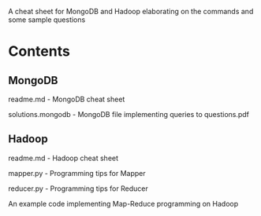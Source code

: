 A cheat sheet for MongoDB and Hadoop elaborating on the commands and some sample questions

# Contents

## MongoDB

readme.md - MongoDB cheat sheet

solutions.mongodb - MongoDB file implementing queries to questions.pdf

## Hadoop

readme.md - Hadoop cheat sheet

mapper.py - Programming tips for Mapper

reducer.py - Programming tips for Reducer

An example code implementing Map-Reduce programming on Hadoop

